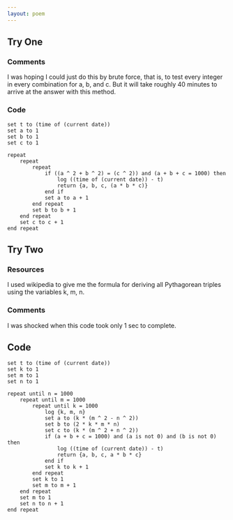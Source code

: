 ```yaml
---
layout: poem
---
```


## Try One

### Comments

I was hoping I could just do this by brute force, that is, to test every
integer in every combination for a, b, and c. But it will take roughly 40
minutes to arrive at the answer with this method.

### Code

```applescript
set t to (time of (current date))
set a to 1
set b to 1
set c to 1

repeat
	repeat
		repeat
			if ((a ^ 2 + b ^ 2) = (c ^ 2)) and (a + b + c = 1000) then
				log ((time of (current date)) - t)
				return {a, b, c, (a * b * c)}
			end if
			set a to a + 1
		end repeat
		set b to b + 1
	end repeat
	set c to c + 1
end repeat
```

## Try Two

### Resources

I used wikipedia to give me the formula for deriving all Pythagorean triples
using the variables k, m, n.

### Comments

I was shocked when this code took only 1 sec to complete.

## Code

```applescript
set t to (time of (current date))
set k to 1
set m to 1
set n to 1

repeat until n = 1000
	repeat until m = 1000
		repeat until k = 1000
			log {k, m, n}
			set a to (k * (m ^ 2 - n ^ 2))
			set b to (2 * k * m * n)
			set c to (k * (m ^ 2 + n ^ 2))
			if (a + b + c = 1000) and (a is not 0) and (b is not 0) then
				log ((time of (current date)) - t)
				return {a, b, c, a * b * c}
			end if
			set k to k + 1
		end repeat
		set k to 1
		set m to m + 1
	end repeat
	set m to 1
	set n to n + 1
end repeat
```
